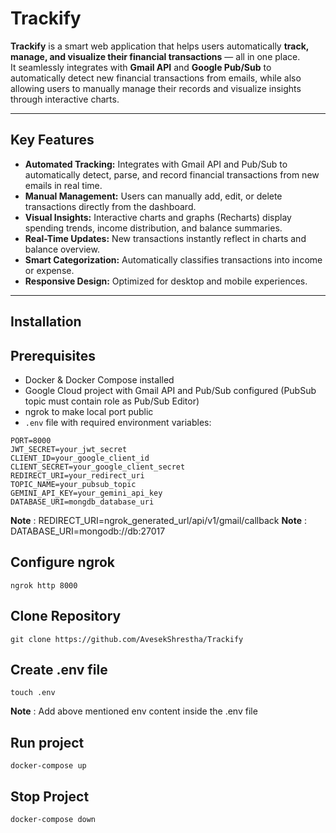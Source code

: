 # Trackify

**Trackify** is a smart web application that helps users automatically **track, manage, and visualize their financial transactions** — all in one place.  
It seamlessly integrates with **Gmail API** and **Google Pub/Sub** to automatically detect new financial transactions from emails, while also allowing users to manually manage their records and visualize insights through interactive charts.

---

##  Key Features

-  **Automated Tracking:** Integrates with Gmail API and Pub/Sub to automatically detect, parse, and record financial transactions from new emails in real time.  
-  **Manual Management:** Users can manually add, edit, or delete transactions directly from the dashboard.  
-  **Visual Insights:** Interactive charts and graphs (Recharts) display spending trends, income distribution, and balance summaries.  
-  **Real-Time Updates:** New transactions instantly reflect in charts and balance overview.  
-  **Smart Categorization:** Automatically classifies transactions into income or expense.  
-  **Responsive Design:** Optimized for desktop and mobile experiences.  

---

## Installation 

## Prerequisites

- Docker & Docker Compose installed  
- Google Cloud project with Gmail API and Pub/Sub configured (PubSub topic must contain role as Pub/Sub Editor)
- ngrok to make local port public
- `.env` file with required environment variables:

```env
PORT=8000
JWT_SECRET=your_jwt_secret
CLIENT_ID=your_google_client_id
CLIENT_SECRET=your_google_client_secret
REDIRECT_URI=your_redirect_uri
TOPIC_NAME=your_pubsub_topic
GEMINI_API_KEY=your_gemini_api_key
DATABASE_URI=mongdb_database_uri
```

**Note** : REDIRECT_URI=ngrok_generated_url/api/v1/gmail/callback
**Note** : DATABASE_URI=mongodb://db:27017

## Configure ngrok

```
ngrok http 8000
```

## Clone Repository

```
git clone https://github.com/AvesekShrestha/Trackify
```

## Create .env file

```
touch .env
```

**Note** : Add above mentioned env content inside the .env file

## Run project 

```
docker-compose up
```

## Stop Project

```
docker-compose down
```

